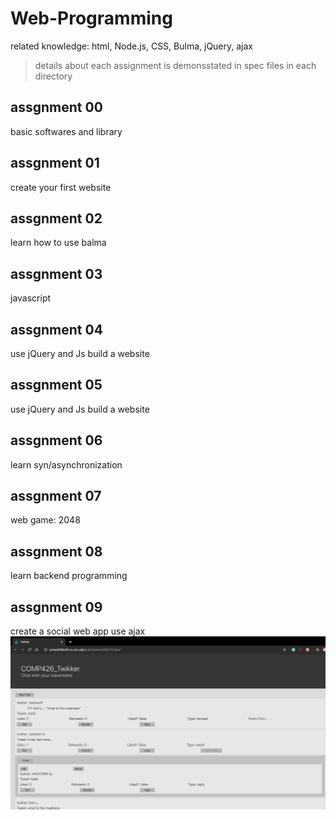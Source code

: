 # Web-Programming
related knowledge:
html,  Node.js, CSS, Bulma, jQuery, ajax
>details about each assignment is demonsstated in spec files in each directory
## assgnment 00
basic softwares and library
## assgnment 01
create your first website
## assgnment 02
learn how to use balma
## assgnment 03
javascript
## assgnment 04
use jQuery and Js build a website
## assgnment 05
use jQuery and Js build a website
## assgnment 06
learn syn/asynchronization
## assgnment 07
web game: 2048
## assgnment 08
learn backend programming
## assgnment 09
create a social web app use ajax
![image for a09](https://github.com/HaochenQ/Web-Programming/blob/master/a09/Screen%20Shot%202019-11-25%20at%205.26.37%20pm.png)
